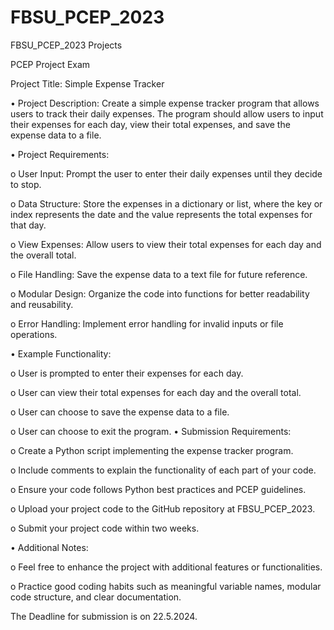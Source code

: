 # FBSU_PCEP_2023
FBSU_PCEP_2023 Projects

PCEP Project Exam 

Project Title: Simple Expense Tracker

•	Project Description:
  Create a simple expense tracker program that allows users to track their daily expenses. 
  The program should allow users to input their expenses for each day, view their total expenses, and save the expense data to a file.

•	Project Requirements:

  o	User Input: Prompt the user to enter their daily expenses until they decide to stop.

  o	Data Structure: Store the expenses in a dictionary or list, where the key or index represents the date and the value represents the total expenses for that day.

  o	View Expenses: Allow users to view their total expenses for each day and the overall total.

  o	File Handling: Save the expense data to a text file for future reference.

  o	Modular Design: Organize the code into functions for better readability and reusability.

  o	Error Handling: Implement error handling for invalid inputs or file operations.

•	Example Functionality:

  o	User is prompted to enter their expenses for each day.

  o	User can view their total expenses for each day and the overall total.

  o	User can choose to save the expense data to a file.

  o	User can choose to exit the program.
•	Submission Requirements:

  o	Create a Python script implementing the expense tracker program.

  o	Include comments to explain the functionality of each part of your code.

  o	Ensure your code follows Python best practices and PCEP guidelines.

  o	Upload your project code to the GitHub repository at FBSU_PCEP_2023.

  o	Submit your project code within two weeks.

•	Additional Notes:
 
  o	Feel free to enhance the project with additional features or functionalities.
  
  o	Practice good coding habits such as meaningful variable names, modular code structure, and clear documentation.



The Deadline for submission is on 22.5.2024.
